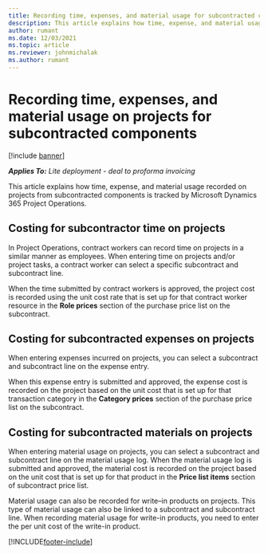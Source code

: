 ```yaml
---
title: Recording time, expenses, and material usage for subcontracted components
description: This article explains how time, expense, and material usage recorded on projects from subcontracted components is tracked by Microsoft Dynamics 365 Project Operations.
author: rumant
ms.date: 12/03/2021
ms.topic: article
ms.reviewer: johnmichalak
ms.author: rumant
---
```


# Recording time, expenses, and material usage on projects for subcontracted components

[!include [banner](../../includes/dataverse-preview.md)]

_**Applies To:** Lite deployment - deal to proforma invoicing_

This article explains how time, expense, and material usage recorded on projects from subcontracted components is tracked by Microsoft Dynamics 365 Project Operations.

## Costing for subcontractor time on projects
In Project Operations, contract workers can record time on projects in a similar manner as employees. When entering time on projects and/or project tasks, a contract worker can select a specific subcontract and subcontract line.

When the time submitted by contract workers is approved, the project cost is recorded using the unit cost rate that is set up for that contract worker resource in the **Role prices** section of the purchase price list on the subcontract.

## Costing for subcontracted expenses on projects
When entering expenses incurred on projects, you can select a subcontract and subcontract line on the expense entry. 

When this expense entry is submitted and approved, the expense cost is recorded on the project based on the unit cost that is set up for that transaction category in the **Category prices** section of the purchase price list on the subcontract.

## Costing for subcontracted materials on projects
When entering material usage on projects, you can select a subcontract and subcontract line on the material usage log. When the material usage log is submitted and approved, the material cost is recorded on the project based on the unit cost that is set up for that product in the **Price list items** section of subcontract price list.

Material usage can also be recorded for write–in products on projects. This type of material usage can also be linked to a subcontract and subcontract line. When recording material usage for write-in products, you need to enter the per unit cost of the write-in product. 


[!INCLUDE[footer-include](../../includes/footer-banner.md)]
